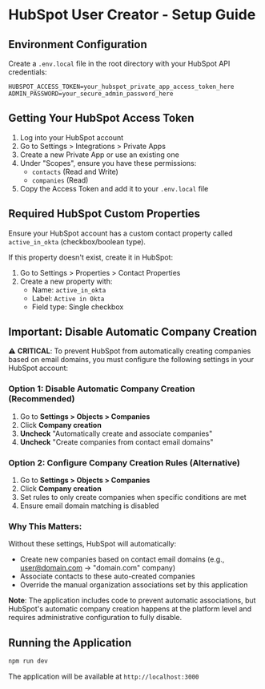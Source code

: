 # HubSpot User Creator - Setup Guide

## Environment Configuration

Create a `.env.local` file in the root directory with your HubSpot API credentials:

```env
HUBSPOT_ACCESS_TOKEN=your_hubspot_private_app_access_token_here
ADMIN_PASSWORD=your_secure_admin_password_here
```

## Getting Your HubSpot Access Token

1. Log into your HubSpot account
2. Go to Settings > Integrations > Private Apps
3. Create a new Private App or use an existing one
4. Under "Scopes", ensure you have these permissions:
   - `contacts` (Read and Write)
   - `companies` (Read)
5. Copy the Access Token and add it to your `.env.local` file

## Required HubSpot Custom Properties

Ensure your HubSpot account has a custom contact property called `active_in_okta` (checkbox/boolean type).

If this property doesn't exist, create it in HubSpot:
1. Go to Settings > Properties > Contact Properties
2. Create a new property with:
   - Name: `active_in_okta`
   - Label: `Active in Okta`
   - Field type: Single checkbox

## Important: Disable Automatic Company Creation

⚠️ **CRITICAL**: To prevent HubSpot from automatically creating companies based on email domains, you must configure the following settings in your HubSpot account:

### Option 1: Disable Automatic Company Creation (Recommended)
1. Go to **Settings > Objects > Companies**
2. Click **Company creation** 
3. **Uncheck** "Automatically create and associate companies"
4. **Uncheck** "Create companies from contact email domains"

### Option 2: Configure Company Creation Rules (Alternative)
1. Go to **Settings > Objects > Companies**  
2. Click **Company creation**
3. Set rules to only create companies when specific conditions are met
4. Ensure email domain matching is disabled

### Why This Matters:
Without these settings, HubSpot will automatically:
- Create new companies based on contact email domains (e.g., user@domain.com → "domain.com" company)
- Associate contacts to these auto-created companies
- Override the manual organization associations set by this application

**Note**: The application includes code to prevent automatic associations, but HubSpot's automatic company creation happens at the platform level and requires administrative configuration to fully disable.

## Running the Application

```bash
npm run dev
```

The application will be available at `http://localhost:3000`
